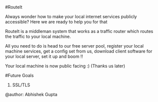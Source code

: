 #RouteIt

Always wonder how to make your local internet services publicly accessible? Here we are ready to help you for that

RouteIt is a middleman system that works as a traffic router which routes the traffic to your local machine.

All you need to do is head to our free server pool, register your local machine services, get a config set from us, download client software for your local server, set it up and boom !!

Your local machine is now public facing :) (Thanks us later)


#Future Goals
1. SSL/TLS


@author: Abhishek Gupta
